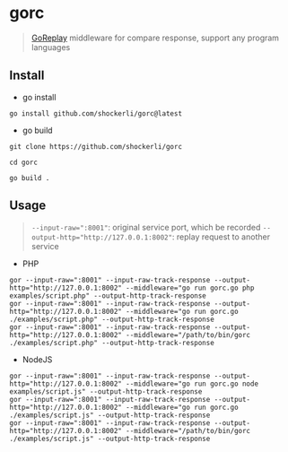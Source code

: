# gorc

> [GoReplay](https://github.com/buger/goreplay) middleware for compare response, support any program languages

## Install

- go install

```shell
go install github.com/shockerli/gorc@latest
```

- go build

```shell
git clone https://github.com/shockerli/gorc

cd gorc

go build .
```

## Usage

> `--input-raw=":8001"`: original service port, which be recorded
> `--output-http="http://127.0.0.1:8002"`: replay request to another service

- PHP

```shell
gor --input-raw=":8001" --input-raw-track-response --output-http="http://127.0.0.1:8002" --middleware="go run gorc.go php examples/script.php" --output-http-track-response
gor --input-raw=":8001" --input-raw-track-response --output-http="http://127.0.0.1:8002" --middleware="go run gorc.go ./examples/script.php" --output-http-track-response
gor --input-raw=":8001" --input-raw-track-response --output-http="http://127.0.0.1:8002" --middleware="/path/to/bin/gorc ./examples/script.php" --output-http-track-response
```

- NodeJS

```shell
gor --input-raw=":8001" --input-raw-track-response --output-http="http://127.0.0.1:8002" --middleware="go run gorc.go node examples/script.js" --output-http-track-response
gor --input-raw=":8001" --input-raw-track-response --output-http="http://127.0.0.1:8002" --middleware="go run gorc.go ./examples/script.js" --output-http-track-response
gor --input-raw=":8001" --input-raw-track-response --output-http="http://127.0.0.1:8002" --middleware="/path/to/bin/gorc ./examples/script.js" --output-http-track-response
```
